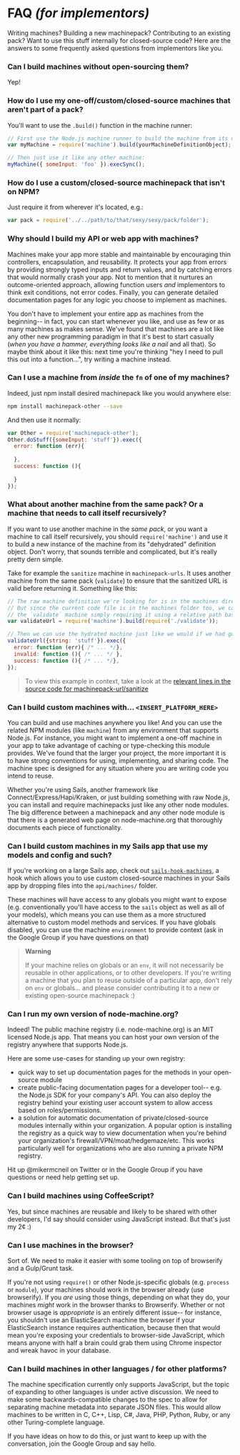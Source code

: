 # FAQ _(for implementors)_

Writing machines?  Building a new machinepack?  Contributing to an existing pack?  Want to use this stuff internally for closed-source code? Here are the answers to some frequently asked questions from implementors like you.

### Can I build machines without open-sourcing them?

Yep!

### How do I use my one-off/custom/closed-source machines that aren't part of a pack?

You'll want to use the `.build()` function in the machine runner:

```js
// First use the Node.js machine runner to build the machine from its definition:
var myMachine = require('machine').build(yourMachineDefinitionObject);

// Then just use it like any other machine:
myMachine({ someInput: 'foo' }).execSync();
```

### How do I use a custom/closed-source machinepack that isn't on NPM?

Just require it from wherever it's located, e.g.:

```js
var pack = require('../../path/to/that/sexy/sexy/pack/folder');
```

### Why should I build my API or web app with machines?

Machines make your app more stable and maintainable by encouraging thin controllers, encapsulation, and reusability.  It protects your app from errors by providing strongly typed inputs and return values, and by catching errors that would normally crash your app.  Not to mention that it nurtures an outcome-oriented approach, allowing function users _and_ implementors to think exit conditions, not error codes.  Finally, you can generate detailed documentation pages for any logic you choose to implement as machines.

You don't have to implement your entire app as machines from the beginning-- in fact, you can start whenever you like, and use as few or as many machines as makes sense.  We've found that machines are a lot like any other new programming paradigm in that it's best to start casually (_when you have a hammer, everything looks like a nail_ and all that).  So maybe think about it like this: next time you're thinking "hey I need to pull this out into a function...", try writing a machine instead.


### Can I use a machine from _inside_ the `fn` of one of my machines?

Indeed, just npm install desired machinepack like you would anywhere else:

```bash
npm install machinepack-other --save
```

And then use it normally:

```js
var Other = require('machinepack-other');
Other.doStuff({someInput: 'stuff'}).exec({
  error: function (err){
    
  },
  success: function (){
  
  }
});
```


### What about another machine from the same pack?  Or a machine that needs to call itself recursively?

If you want to use another machine in the _same pack_, or you want a machine to call itself recursively, you should `require('machine')` and use it to build a new instance of the machine from its "dehydrated" definition object.  Don't worry, that sounds terrible and complicated, but it's really pretty dern simple.

Take for example the `sanitize` machine in `machinepack-urls`.  It uses another machine from the same pack (`validate`) to ensure that the sanitized URL is valid before returning it.  Something like this:

```js
// The raw machine definition we're looking for is in the machines directory of this machinepack.
// But since the current code file is in the machines folder too, we can get the raw definition for
// the `validate` machine simply requiring it using a relative path based on its "identity".
var validateUrl = require('machine').build(require('./validate'));

// Then we can use the hydrated machine just like we would if we had gotten it out of a machinepack:
validateUrl({string: 'stuff'}).exec({
  error: function (err){ /* ... */},
  invalid: function (){ /* ... */ },
  success: function (){ /* ... */},
});

```
> To view this example in context, take a look at the [relevant lines in the source code for machinepack-url/sanitize](https://github.com/mikermcneil/machinepack-urls/blob/5153f138280b2385cc35e1bee54c50c8e155fb70/machines/sanitize.js#L29)




### Can I build custom machines with... `<INSERT_PLATFORM_HERE>`

You can build and use machines anywhere you like!  And you can use the related NPM modules (like `machine`) from any environment that supports Node.js.  For instance, you might want to implement a one-off machine in your app to take advantage of caching or type-checking this module provides.  We've found that the larger your project, the more important it is to have strong conventions for using, implementing, and sharing code.  The machine spec is designed for any situation where you are writing code you intend to reuse.

Whether you're using Sails, another framework like Connect/Express/Hapi/Kraken, or just building something with raw Node.js, you can install and require machinepacks just like any other node modules.  The big difference between a machinepack and any other node module is that there is a generated web page on node-machine.org that thoroughly documents each piece of functionality.

### Can I build custom machines in my Sails app that use my models and config and such?

If you're working on a large Sails app, check out [`sails-hook-machines`](https://github.com/node-machine/sails-hook-machines), a hook which allows you to use custom closed-source machines in your Sails app by dropping files into the `api/machines/` folder.

These machines will have access to any globals you might want to expose (e.g. conventionally you'll have access to the `sails` object as well as all of your models), which means you can use them as a more structured alternative to custom model methods and services.  If you have globals disabled, you can use the machine `environment` to provide context (ask in the Google Group if you have questions on that)

> **Warning**
>
> If your machine relies on globals or an `env`, it will not necessarily be reusable in other applications, or to other developers.  If you're writing a machine that you plan to reuse outside of a particular app, don't rely on `env` or globals... and please consider contributing it to a new or existing open-source machinepack :)



### Can I run my own version of node-machine.org?

Indeed!  The public machine registry (i.e. node-machine.org) is an MIT licensed Node.js app.  That means you can host your own version of the registry anywhere that supports Node.js.

Here are some use-cases for standing up your own registry:

+ quick way to set up documentation pages for the methods in your open-source module
+ create public-facing documentation pages for a developer tool-- e.g. the Node.js SDK for your company's API.  You can also deploy the registry behind your existing user account system to allow access based on roles/permissions.
+ a solution for automatic documentation of private/closed-source modules internally within your organization. A popular option is installing the registry as a quick way to view documentation when you're behind your organization's firewall/VPN/moat/hedgemaze/etc.  This works particularly well for organizations who are also running a private NPM registry.

Hit up @mikermcneil on Twitter or in the Google Group if you have questions or need help getting set up.


### Can I build machines using CoffeeScript?

Yes, but since machines are reusable and likely to be shared with other developers, I'd say should consider using JavaScript instead. But that's just my 2¢ :)

### Can I use machines in the browser?

Sort of.  We need to make it easier with some tooling on top of browserify and a Gulp/Grunt task.

If you're not using `require()` or other Node.js-specific globals (e.g. `process` or `module`), your machines should work in the browser already (use browserify).  If you _are_ using those things, depending on what they do, your machines _might_ work in the browser thanks to Browserify.  Whether or not browser usage is _appropriate_ is an entirely different issue-- for instance, you shouldn't use an ElasticSearch machine the browser if your ElasticSearch instance requires authentication, because then that would mean you're exposing your credentials to browser-side JavaScript, which means anyone with half a brain could grab them using Chrome inspector and wreak havoc in your database.

### Can I build machines in other languages / for other platforms?

The machine specification currently only supports JavaScript, but the topic of expanding to other languages is under active discussion.  We need to make some backwards-compatible changes to the spec to allow for separating machine metadata into separate JSON files.  This would allow machines to be written in C, C++, Lisp, C#, Java, PHP, Python, Ruby, or any other Turing-complete language.

If you have ideas on how to do this, or just want to keep up with the conversation, join the Google Group and say hello.
